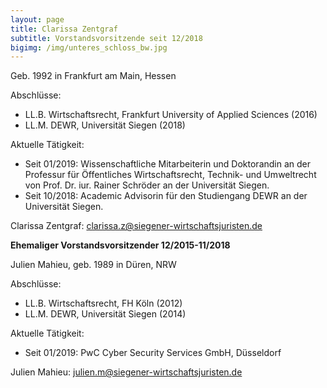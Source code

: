 ```yaml
---
layout: page
title: Clarissa Zentgraf
subtitle: Vorstandsvorsitzende seit 12/2018
bigimg: /img/unteres_schloss_bw.jpg
---
```


Geb. 1992 in Frankfurt am Main, Hessen

Abschlüsse:

 * LL.B. Wirtschaftsrecht, Frankfurt University of Applied Sciences (2016)
 * LL.M. DEWR, Universität Siegen (2018)
 
Aktuelle Tätigkeit:
 * Seit 01/2019: Wissenschaftliche Mitarbeiterin und Doktorandin an der Professur für Öffentliches Wirtschaftsrecht, Technik- und Umweltrecht von Prof. Dr. iur. Rainer Schröder an der Universität Siegen.
 * Seit 10/2018: Academic Advisorin für den Studiengang DEWR an der Universität Siegen.

Clarissa Zentgraf: <clarissa.z@siegener-wirtschaftsjuristen.de> 





**Ehemaliger Vorstandsvorsitzender 12/2015-11/2018**

Julien Mahieu, geb. 1989 in Düren, NRW

Abschlüsse:

  * LL.B. Wirtschaftsrecht, FH Köln (2012)
  * LL.M. DEWR, Universität Siegen (2014)

Aktuelle Tätigkeit:

  * Seit 01/2019: PwC Cyber Security Services GmbH, Düsseldorf

Julien Mahieu: <julien.m@siegener-wirtschaftsjuristen.de>
